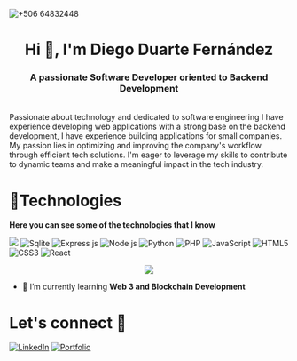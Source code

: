 
![+506 64832448 ](https://github.com/diegoTech14/diegoTech14/assets/85724318/48f7b585-7b73-41fb-85c6-9e7b89915353)


<h1 align="center">Hi 👋, I'm Diego Duarte Fernández</h1>
<h3 align="center">A passionate Software Developer oriented to Backend Development</h3>

<br>
Passionate about technology and dedicated to software engineering I have experience developing web applications with a strong base on the backend development, I have experience building applications for small companies. My passion lies in optimizing and improving the company's workflow through efficient tech solutions. I'm eager to leverage my skills to contribute to dynamic teams and make a meaningful impact in the tech industry.
<be>

# 🎯Technologies

**Here you can see some of the technologies that I know**

<img src="https://img.shields.io/badge/MySQL-005C84?style=for-the-badge&logo=mysql&logoColor=white" /> <img src="https://img.shields.io/badge/Sqlite-003B57?style=for-the-badge&logo=sqlite&logoColor=white" alt="Sqlite"> <img src="https://img.shields.io/badge/Express%20js-000000?style=for-the-badge&logo=express&logoColor=white" alt="Express js"> <img src="https://img.shields.io/badge/Node%20js-339933?style=for-the-badge&logo=nodedotjs&logoColor=white" alt="Node js"> <img src="https://img.shields.io/badge/Python-FFD43B?style=for-the-badge&logo=python&logoColor=blue" alt="Python"> <img src="https://img.shields.io/badge/PHP-777BB4?style=for-the-badge&logo=php&logoColor=white" alt="PHP"> <img src="https://img.shields.io/badge/JavaScript-323330?style=for-the-badge&logo=javascript&logoColor=F7DF1E" alt="JavaScript"> <img src="https://img.shields.io/badge/HTML5-E34F26?style=for-the-badge&logo=html5&logoColor=white" alt="HTML5"> <img src="https://img.shields.io/badge/CSS3-1572B6?style=for-the-badge&logo=css3&logoColor=white" alt="CSS3"> <img src="https://img.shields.io/badge/React-20232A?style=for-the-badge&logo=react&logoColor=61DAFB" alt="React">

<p align="center">
  <a href="https://skillicons.dev">
    <img src="https://skillicons.dev/icons?i=git,express,java,js,mysql,sqlite,nodejs,php,prisma,postman,py,css,react,ts,figma" />
  </a>
</p>

- 🌱 I’m currently learning **Web 3 and Blockchain Development**

# Let's connect 🤝

[![LinkedIn](https://img.shields.io/badge/LinkedIn-0077B5?style=for-the-badge&logo=linkedin&logoColor=white)](https://www.linkedin.com/in/diego-duarte-fern%C3%A1ndez-165445180/) [![Portfolio](https://img.shields.io/badge/Portfolio-255E63?style=for-the-badge&logo=About.me&logoColor=white)](https://diegoport.netlify.app/)


